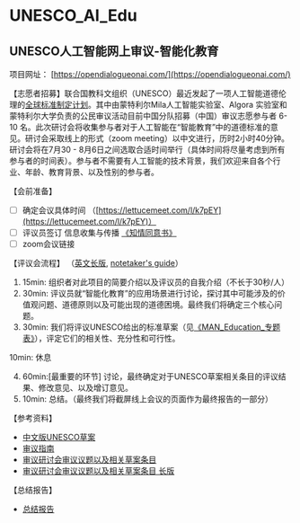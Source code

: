 # UNESCO_AI_Edu
## UNESCO人工智能网上审议-智能化教育

项目网址： [https://opendialogueonai.com/](https://opendialogueonai.com/)

【志愿者招募】联合国教科文组织（UNESCO）最近发起了一项人工智能道德伦理的[全球标准制定计划](https://zh.unesco.org/artificial-intelligence/ethics)。其中由蒙特利尔Mila人工智能实验室、Algora 实验室和蒙特利尔大学负责的公民审议活动目前中国分队招募（中国）审议志愿参与者 6- 10 名。此次研讨会将收集参与者对于人工智能在“智能教育”中的道德标准的意见。研讨会采取线上的形式（zoom meeting）以中文进行，历时2小时40分钟。研讨会将在7月30 - 8月6日之间选取合适时间举行（具体时间将尽量考虑到所有参与者的时间表）。参与者不需要有人工智能的技术背景，我们欢迎来自各个行业、年龄、教育背景、以及性别的参与者。

【会前准备】
* [ ] 确定会议具体时间 （[https://lettucemeet.com/l/k7pEY](https://lettucemeet.com/l/k7pEY)）
* [ ] 评议员签订 信息收集与传播 [《知情同意书》](docs/MAN_Consent.pdf)
* [ ] zoom会议链接

【评议会流程】 （[英文长版](docs/ENG_Anim.pdf), [notetaker's guide](docs/ENG_Notes.pdf)）

1. 15min: 组织者对此项目的简要介绍以及评议员的自我介绍（不长于30秒/人）
2. 30min: 评议员就“智能化教育”的应用场景进行讨论，探讨其中可能涉及的价值观问题、道德原则以及可能出现的道德困境。最终我们将确定三个核心问题。
3. 30min: 我们将评议UNESCO给出的标准草案（见[《MAN_Education_专题表》](docs/MAN_Education_themes.pdf)），评定它们的相关性、充分性和可行性。

  10min: 休息

4. 60min:[最重要的环节] 讨论，最终确定对于UNESCO草案相关条目的评议结果、修改意见、以及增订意见。
5. 10min: 总结。（最终我们将截屏线上会议的页面作为最终报告的一部分）

【参考资料】
* [中文版UNESCO草案](https://unesdoc.unesco.org/ark:/48223/pf0000373434_chi)
* [审议指南](https://opendialogueonai.com/wp-content/uploads/2020/07/MAN_Delib.pdf)
* [审议研讨会审议议题以及相关草案条目](docs/MAN_Education_themes.pdf)
* [审议研讨会审议议题以及相关草案条目 长版](docs/EN_Edu_Comp.pdf)

【总结报告】
* [总结报告](docs/EN_ReportQuestions.pdf)



